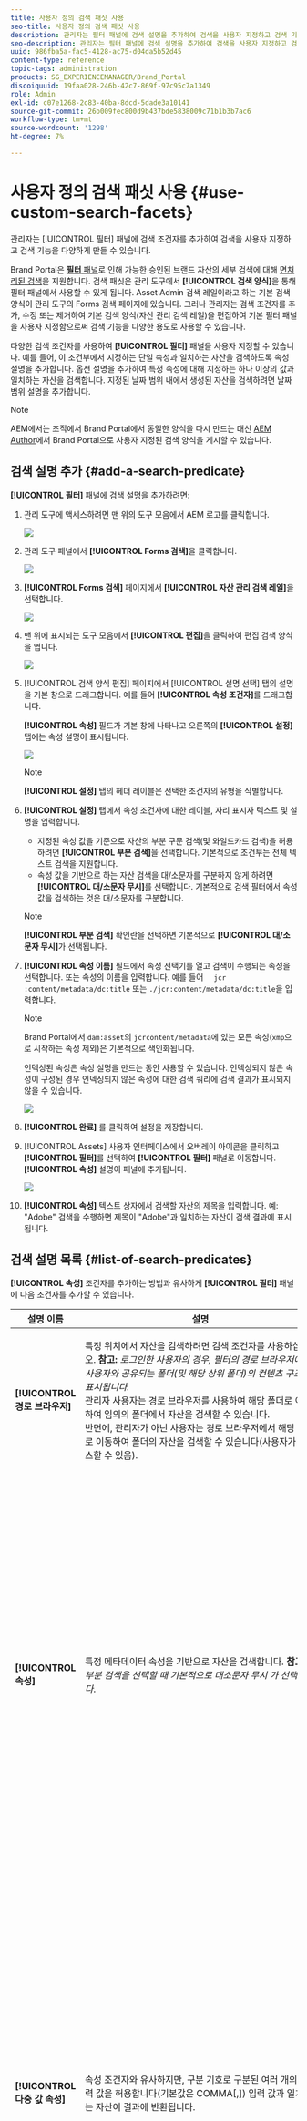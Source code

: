 ```yaml
---
title: 사용자 정의 검색 패싯 사용
seo-title: 사용자 정의 검색 패싯 사용
description: 관리자는 필터 패널에 검색 설명을 추가하여 검색을 사용자 지정하고 검색 기능을 다양하게 만들 수 있습니다.
seo-description: 관리자는 필터 패널에 검색 설명을 추가하여 검색을 사용자 지정하고 검색 기능을 다양하게 만들 수 있습니다.
uuid: 986fba5a-fac5-4128-ac75-d04da5b52d45
content-type: reference
topic-tags: administration
products: SG_EXPERIENCEMANAGER/Brand_Portal
discoiquuid: 19faa028-246b-42c7-869f-97c95c7a1349
role: Admin
exl-id: c07e1268-2c83-40ba-8dcd-5dade3a10141
source-git-commit: 26b009fec800d9b437bde5838009c71b1b3b7ac6
workflow-type: tm+mt
source-wordcount: '1298'
ht-degree: 7%

---
```


# 사용자 정의 검색 패싯 사용 {#use-custom-search-facets}

관리자는 [!UICONTROL 필터] 패널에 검색 조건자를 추가하여 검색을 사용자 지정하고 검색 기능을 다양하게 만들 수 있습니다.

Brand Portal은 [**필터** 패널](../using/brand-portal-searching.md#search-using-facets-in-filters-panel)로 인해 가능한 승인된 브랜드 자산의 세부 검색에 대해 [면처리된 검색](../using/brand-portal-searching.md#search-using-facets-in-filters-panel)을 지원합니다. 검색 패싯은 관리 도구에서 **[!UICONTROL 검색 양식]**&#x200B;을 통해 필터 패널에서 사용할 수 있게 됩니다. Asset Admin 검색 레일이라고 하는 기본 검색 양식이 관리 도구의 Forms 검색 페이지에 있습니다. 그러나 관리자는 검색 조건자를 추가, 수정 또는 제거하여 기본 검색 양식(자산 관리 검색 레일)을 편집하여 기본 필터 패널을 사용자 지정함으로써 검색 기능을 다양한 용도로 사용할 수 있습니다.

다양한 검색 조건자를 사용하여 **[!UICONTROL 필터]** 패널을 사용자 지정할 수 있습니다. 예를 들어, 이 조건부에서 지정하는 단일 속성과 일치하는 자산을 검색하도록 속성 설명을 추가합니다. 옵션 설명을 추가하여 특정 속성에 대해 지정하는 하나 이상의 값과 일치하는 자산을 검색합니다. 지정된 날짜 범위 내에서 생성된 자산을 검색하려면 날짜 범위 설명을 추가합니다.

>[!NOTE]
>
>AEM에서는 조직에서 Brand Portal에서 동일한 양식을 다시 만드는 대신 [AEM Author](../using/publish-schema-search-facets-presets.md#publish-search-facets-to-brand-portal)에서 Brand Portal으로 사용자 지정된 검색 양식을 게시할 수 있습니다.

## 검색 설명 추가 {#add-a-search-predicate}

**[!UICONTROL 필터]** 패널에 검색 설명을 추가하려면:

1. 관리 도구에 액세스하려면 맨 위의 도구 모음에서 AEM 로고를 클릭합니다.

   ![](assets/aemlogo.png)

1. 관리 도구 패널에서 **[!UICONTROL Forms 검색]**&#x200B;을 클릭합니다.

   ![](assets/navigation-panel-1.png)

1. **[!UICONTROL Forms 검색]** 페이지에서 **[!UICONTROL 자산 관리 검색 레일]**&#x200B;을 선택합니다.

   ![](assets/search-forms-page.png)

1. 맨 위에 표시되는 도구 모음에서 **[!UICONTROL 편집]**&#x200B;을 클릭하여 편집 검색 양식을 엽니다.

   ![](assets/edit-search-form-1.png)

1. [!UICONTROL 검색 양식 편집] 페이지에서 [!UICONTROL 설명 선택] 탭의 설명을 기본 창으로 드래그합니다. 예를 들어 **[!UICONTROL 속성 조건자]**&#x200B;를 드래그합니다.

   **[!UICONTROL 속성]** 필드가 기본 창에 나타나고 오른쪽의 **[!UICONTROL 설정]** 탭에는 속성 설명이 표시됩니다.

   ![](assets/partial-prop-predicate.png)

   >[!NOTE]
   >
   >**[!UICONTROL 설정]** 탭의 헤더 레이블은 선택한 조건자의 유형을 식별합니다.

1. **[!UICONTROL 설정]** 탭에서 속성 조건자에 대한 레이블, 자리 표시자 텍스트 및 설명을 입력합니다.

   * 지정된 속성 값을 기준으로 자산의 부분 구문 검색(및 와일드카드 검색)을 허용하려면 **[!UICONTROL 부분 검색]**&#x200B;을 선택합니다. 기본적으로 조건부는 전체 텍스트 검색을 지원합니다.
   * 속성 값을 기반으로 하는 자산 검색을 대/소문자를 구분하지 않게 하려면 **[!UICONTROL 대/소문자 무시]**&#x200B;를 선택합니다. 기본적으로 검색 필터에서 속성 값을 검색하는 것은 대/소문자를 구분합니다.

   >[!NOTE]
   >
   >**[!UICONTROL 부분 검색]** 확인란을 선택하면 기본적으로 **[!UICONTROL 대/소문자 무시]**&#x200B;가 선택됩니다.

1. **[!UICONTROL 속성 이름]** 필드에서 속성 선택기를 열고 검색이 수행되는 속성을 선택합니다. 또는 속성의 이름을 입력합니다. 예를 들어 `  jcr :content/metadata/dc:title` 또는 `./jcr:content/metadata/dc:title`을 입력합니다.

   >[!NOTE]
   >
   >Brand Portal에서 `dam:asset`의 `jcrcontent/metadata`에 있는 모든 속성(`xmp`으로 시작하는 속성 제외)은 기본적으로 색인화됩니다.
   >
   >인덱싱된 속성은 속성 설명을 만드는 동안 사용할 수 있습니다. 인덱싱되지 않은 속성이 구성된 경우 인덱싱되지 않은 속성에 대한 검색 쿼리에 검색 결과가 표시되지 않을 수 있습니다.

   ![](assets/title-prop.png)

1. **[!UICONTROL 완료]** 를 클릭하여 설정을 저장합니다.
1. [!UICONTROL Assets] 사용자 인터페이스에서 오버레이 아이콘을 클릭하고 **[!UICONTROL 필터]**&#x200B;를 선택하여 **[!UICONTROL 필터]** 패널로 이동합니다. **[!UICONTROL 속성]** 설명이 패널에 추가됩니다.

   ![](assets/property-filter-panel.png)

1. **[!UICONTROL 속성]** 텍스트 상자에서 검색할 자산의 제목을 입력합니다. 예: &quot;Adobe&quot; 검색을 수행하면 제목이 &quot;Adobe&quot;과 일치하는 자산이 검색 결과에 표시됩니다.

## 검색 설명 목록 {#list-of-search-predicates}

**[!UICONTROL 속성]** 조건자를 추가하는 방법과 유사하게 **[!UICONTROL 필터]** 패널에 다음 조건자를 추가할 수 있습니다.

| **설명 이름** | **설명** | **속성** |
|-------|-------|----------|
| **[!UICONTROL 경로 브라우저]** | 특정 위치에서 자산을 검색하려면 검색 조건자를 사용하십시오. **참고:** *로그인한 사용자의 경우, 필터의 경로 브라우저에는 사용자와 공유되는 폴더(및 해당 상위 폴더)의 컨텐츠 구조만 표시됩니다.* <br> 관리자 사용자는 경로 브라우저를 사용하여 해당 폴더로 이동하여 임의의 폴더에서 자산을 검색할 수 있습니다. <br> 반면에, 관리자가 아닌 사용자는 경로 브라우저에서 해당 폴더로 이동하여 폴더의 자산을 검색할 수 있습니다(사용자가 액세스할 수 있음). | <ul><li>필드 레이블</li><li>경로</li><li>설명</li></ul> |
| **[!UICONTROL 속성]** | 특정 메타데이터 속성을 기반으로 자산을 검색합니다. **참고:** *부분 검색을 선택할 때 기본적으로 대소문자 무시 가 선택됩니다*. | <ul><li>필드 레이블</li><li>자리 표시자</li><li>속성 이름</li><li>부분 검색</li><li>대소문자 구분 안 함</li><li> 설명</li></ul> |
| **[!UICONTROL 다중 값 속성]** | 속성 조건자와 유사하지만, 구분 기호로 구분된 여러 개의 입력 값을 허용합니다(기본값은 COMMA[,]) 입력 값과 일치하는 자산이 결과에 반환됩니다. | <ul><li>필드 레이블</li><li>자리 표시자</li><li>속성 이름</li><li>구분 기호 지원</li><li>대소문자 구분 안 함</li><li>설명</li></ul> |
| **[!UICONTROL 태그]** | 검색 조건자를 사용하여 태그를 기반으로 자산을 검색합니다. 태그 목록에서 다양한 태그를 채우도록 경로 속성을 구성할 수 있습니다. *참고: 관리자는 경로 값(예: [!UICONTROL `/etc/tags/mac/<tenant_id>/<custom_tag_namespace>`])을 변경해야 할 수 있습니다. AEM에서 검색 양식을 게시하면 경로에 테넌트 정보가 포함되지 않습니다(예: [!UICONTROL `/etc/tags/<custom_tag_namespace>`]). | <ul><li>필드 레이블</li><li>속성 이름</li><li>경로</li><li>설명</li></ul> |
| **[!UICONTROL 경로]** | 특정 위치에서 자산을 검색하려면 검색 조건자를 사용하십시오. | <ul><li>필드 레이블</li><li>경로</li><li>설명</li></ul> |  |
| **[!UICONTROL 상대적 날짜]** | 검색 조건자를 사용하여 자산의 상대적 날짜에 따라 자산을 검색합니다. | <ul><li>필드 레이블</li><li>속성 이름</li><li>상대적 날짜</li></ul> |
| **[!UICONTROL 범위]** | 검색 조건자를 사용하여 지정된 속성 값 범위 내에 있는 자산을 검색합니다. [필터] 패널에서 범위에 대한 최소 및 최대 속성 값을 지정할 수 있습니다. | <ul><li>필드 레이블</li><li>속성 이름</li><li>설명</li></ul> |
| **[!UICONTROL 날짜 범위]** | 검색 조건자를 사용하여 날짜 속성에 대해 지정된 범위 내에서 생성된 자산을 검색합니다. 필터 패널에서 시작 및 종료 날짜를 지정할 수 있습니다. | <ul><li>필드 레이블</li><li>자리 표시자</li><li>속성 이름</li><li>범위 텍스트(시작)</li><li>범위 텍스트(끝)</li><li>설명</li></ul> |
| **[!UICONTROL 날짜]** | 날짜 속성을 기반으로 자산의 슬라이더 기반 검색에 대한 검색 조건입니다. | <ul><li>필드 레이블</li><li>속성 이름</li><li>설명</li></ul> |
| **[!UICONTROL 파일 크기]** | 검색 조건자를 사용하여 크기를 기준으로 자산을 검색합니다. | <ul><li>필드 레이블</li><li>속성 이름</li><li>경로</li><li>설명</li></ul> |
| **[!UICONTROL 마지막으로 수정된 자산]** | 검색 조건자를 사용하여 마지막으로 수정된 날짜를 기준으로 자산을 검색합니다. | <ul><li>필드 레이블</li><li>속성 이름</li><li>설명</li></ul> |
| **[!UICONTROL 승인 상태]** | 검색 조건자를 사용하여 승인 메타데이터 속성을 기반으로 자산을 검색합니다. 기본 속성 이름은 **dam:status**&#x200B;입니다. | <ul><li>필드 레이블</li><li>속성 이름</li><li>설명</li></ul> |
| **[!UICONTROL 체크아웃 상태]** | AEM Assets에서 게시되었을 때 자산의 체크아웃 상태에 따라 자산을 검색할 수 있도록 검색 조건입니다. | <ul><li>필드 레이블</li><li>속성 이름</li><li>설명</li></ul> |
| **[!UICONTROL 체크아웃 기준]** | 검색 조건자를 사용하여 자산을 체크 아웃한 사용자를 기반으로 자산을 검색합니다. | <ul><li>필드 레이블</li><li>속성 이름</li><li>설명</li></ul> |
| **[!UICONTROL 만료 상태]** | 검색 조건자를 사용하여 만료 상태에 따라 자산을 검색합니다. | <ul><li>필드 레이블</li><li>속성 이름</li><li>설명</li></ul> |
| **[!UICONTROL 컬렉션의 멤버]** | 검색 조건자를 사용하여 자산이 컬렉션의 일부인지 여부에 따라 자산을 검색합니다. | 설명 |
| **[!UICONTROL 숨김]** | 이 조건자는 최종 사용자가 명시적으로 볼 수 없으며 일반적으로 검색 결과 유형을 **dam:Asset**&#x200B;로 제한하는 숨겨진 제약 조건에 사용됩니다. | <ul><li>필드 레이블</li><li>속성 이름</li><li>설명</li></ul> |

>[!NOTE]
>
>이러한 설명이 Brand Portal에서 작동하지 않으므로 **[!UICONTROL 옵션 설명]**, **[!UICONTROL 게시 상태 설명]** 및 **[!UICONTROL 등급 설명]**&#x200B;을 사용하지 마십시오.

## 검색 설명 삭제 {#delete-a-search-predicate}

검색 설명을 삭제하려면 다음 단계를 수행합니다.

1. 관리 도구에 액세스하려면 Adobe 로고를 클릭하십시오.

   ![](assets/aemlogo.png)

1. 관리 도구 패널에서 **[!UICONTROL Forms 검색]**&#x200B;을 클릭합니다.

   ![](assets/navigation-panel-2.png)

1. **[!UICONTROL Forms 검색]** 페이지에서 **[!UICONTROL 자산 관리 검색 레일]**&#x200B;을 선택합니다.

   ![](assets/search-forms-page.png)

1. 맨 위에 표시되는 도구 모음에서 **[!UICONTROL 편집]**&#x200B;을 클릭하여 편집 검색 양식을 엽니다.

   ![](assets/edit-search-form-2.png)

1. [!UICONTROL 검색 양식 편집] 페이지의 기본 창에서 삭제할 설명을 선택합니다. 예를 들어 **[!UICONTROL 속성 설명]**&#x200B;을 선택합니다.

   오른쪽의 **[!UICONTROL 설정]** 탭에는 속성 설명 필드가 표시됩니다.

1. 속성 설명을 삭제하려면 bin 아이콘을 클릭합니다. **[!UICONTROL 필드 삭제]** 대화 상자에서 **[!UICONTROL 삭제]**&#x200B;를 클릭하여 삭제 작업을 확인합니다.

   **[!UICONTROL 속성 설명]** 필드가 기본 창에서 제거되고 **[!UICONTROL 설정]** 탭이 비어 있습니다.

   ![](assets/search-form-delete-predicate.png)

1. 변경 사항을 저장하려면 도구 모음에서 **[!UICONTROL 완료]** 를 클릭합니다.
1. **[!UICONTROL Assets]** 사용자 인터페이스에서 오버레이 아이콘을 클릭하고 **[!UICONTROL 필터]**&#x200B;를 선택하여 **[!UICONTROL 필터]** 패널로 이동합니다. **[!UICONTROL 속성]** 조건부가 패널에서 제거됩니다.

   ![](assets/property-predicate-removed.png)
